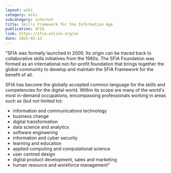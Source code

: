 ```yaml
---
layout: wiki
category: wiki
subcategory: internet
title: Skills Framework for the Information Age
publication: SFIA
link: https://sfia-online.org/en
date: 2025-03-23
---
```


"SFIA was formally launched in 2000. Its origin can be traced back to collaborative skills initiatives from the 1980s. The SFIA Foundation was formed as an international not-for-profit foundation that brings together the global community to develop and maintain the SFIA Framework for the benefit of all.

SFIA has become the globally accepted common language for the skills and competencies for the digital world. Within its scope are many of the world's most in-demand occupations, encompassing professionals working in areas such as (but not limited to):

* information and communications technology
* business change
* digital transformation
* data science and analytics
* software engineering
* information and cyber security
* learning and education
* applied computing and computational science
* user centred design
* digital product development, sales and marketing
* human resource and workforce management"
